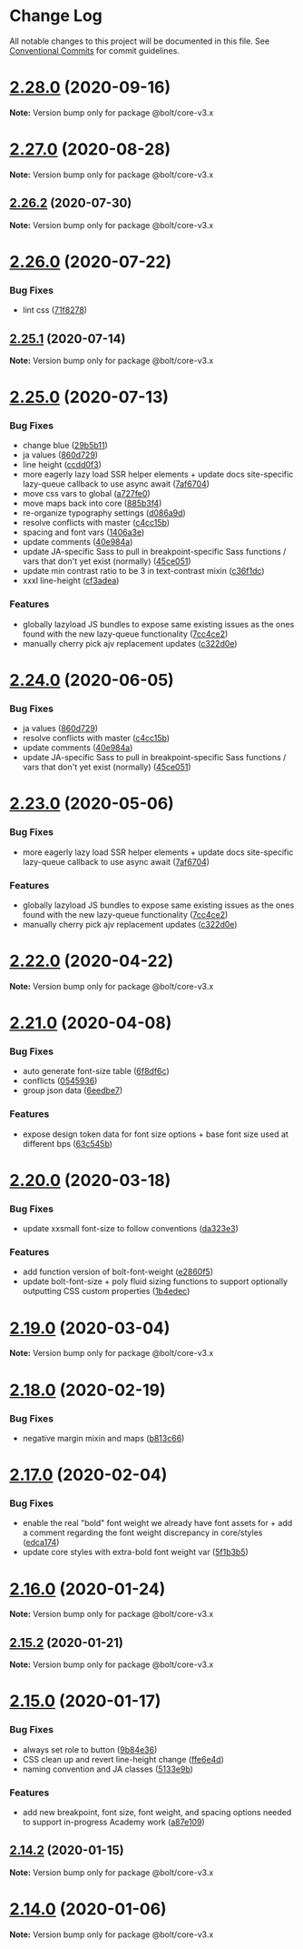 # Change Log

All notable changes to this project will be documented in this file.
See [Conventional Commits](https://conventionalcommits.org) for commit guidelines.

# [2.28.0](https://github.com/bolt-design-system/bolt/tree/master/packages/core/compare/v2.27.1...v2.28.0) (2020-09-16)

**Note:** Version bump only for package @bolt/core-v3.x





# [2.27.0](https://github.com/bolt-design-system/bolt/tree/master/packages/core/compare/v2.27.0-alpha-calculator-2...v2.27.0) (2020-08-28)

**Note:** Version bump only for package @bolt/core-v3.x





## [2.26.2](https://github.com/bolt-design-system/bolt/tree/master/packages/core/compare/v2.26.1...v2.26.2) (2020-07-30)

**Note:** Version bump only for package @bolt/core-v3.x





# [2.26.0](https://github.com/bolt-design-system/bolt/tree/master/packages/core/compare/v2.25.1...v2.26.0) (2020-07-22)


### Bug Fixes

* lint css ([71f8278](https://github.com/bolt-design-system/bolt/tree/master/packages/core/commit/71f82780c9019c74abef977ab31f3304282854fc))





## [2.25.1](https://github.com/bolt-design-system/bolt/tree/master/packages/core/compare/v2.25.0...v2.25.1) (2020-07-14)

**Note:** Version bump only for package @bolt/core-v3.x





# [2.25.0](https://github.com/bolt-design-system/bolt/tree/master/packages/core/compare/v2.22.2...v2.25.0) (2020-07-13)


### Bug Fixes

* change blue ([29b5b11](https://github.com/bolt-design-system/bolt/tree/master/packages/core/commit/29b5b11f7d4a7158160418fbac6e0a7efda24f7a))
* ja values ([860d729](https://github.com/bolt-design-system/bolt/tree/master/packages/core/commit/860d729199ac421441b8ef44d27f4be855efff5d))
* line height ([ccdd0f3](https://github.com/bolt-design-system/bolt/tree/master/packages/core/commit/ccdd0f3c0d91fba33e791599313af51c2eec4d10))
* more eagerly lazy load SSR helper elements + update docs site-specific lazy-queue callback to use async await ([7af6704](https://github.com/bolt-design-system/bolt/tree/master/packages/core/commit/7af670470a64149dfc907abd1666e027a9a01411))
* move css vars to global ([a727fe0](https://github.com/bolt-design-system/bolt/tree/master/packages/core/commit/a727fe0c7dfeab5795f6cdff22415151ca3001c8))
* move maps back into core ([885b3f4](https://github.com/bolt-design-system/bolt/tree/master/packages/core/commit/885b3f47a712dc186db4a9b394c568bd9fbcbb0d))
* re-organize typography settings ([d086a9d](https://github.com/bolt-design-system/bolt/tree/master/packages/core/commit/d086a9d1fd9d2164c15a29b92f0c53ba9b00fd92))
* resolve conflicts with master ([c4cc15b](https://github.com/bolt-design-system/bolt/tree/master/packages/core/commit/c4cc15bbb16a343108a4fb12a60788f3945d743b))
* spacing and font vars ([1406a3e](https://github.com/bolt-design-system/bolt/tree/master/packages/core/commit/1406a3e5d7dbb957959870791ef40b4a503b0633))
* update comments ([40e984a](https://github.com/bolt-design-system/bolt/tree/master/packages/core/commit/40e984ab00240c29a0fd035c01af87f8f9c7fbb8))
* update JA-specific Sass to pull in breakpoint-specific Sass functions / vars that don't yet exist (normally) ([45ce051](https://github.com/bolt-design-system/bolt/tree/master/packages/core/commit/45ce051238dea173c6603dab8c00529a60e21e10))
* update min contrast ratio to be 3 in text-contrast mixin ([c36f1dc](https://github.com/bolt-design-system/bolt/tree/master/packages/core/commit/c36f1dce1e3a3dff5da8de12470b41d6b527805d))
* xxxl line-height ([cf3adea](https://github.com/bolt-design-system/bolt/tree/master/packages/core/commit/cf3adea4070abeb82c90ac4685266645930b2c49))


### Features

* globally lazyload JS bundles to expose same existing issues as the ones found with the new lazy-queue functionality ([7cc4ce2](https://github.com/bolt-design-system/bolt/tree/master/packages/core/commit/7cc4ce2fa9ce28dc4f9f37078762f106ca87729f))
* manually cherry pick ajv replacement updates ([c322d0e](https://github.com/bolt-design-system/bolt/tree/master/packages/core/commit/c322d0e38266ca5660d8c77868ec5f1203fbb5b7))





# [2.24.0](https://github.com/bolt-design-system/bolt/tree/master/packages/core/compare/v2.23.0...v2.24.0) (2020-06-05)


### Bug Fixes

* ja values ([860d729](https://github.com/bolt-design-system/bolt/tree/master/packages/core/commit/860d729199ac421441b8ef44d27f4be855efff5d))
* resolve conflicts with master ([c4cc15b](https://github.com/bolt-design-system/bolt/tree/master/packages/core/commit/c4cc15bbb16a343108a4fb12a60788f3945d743b))
* update comments ([40e984a](https://github.com/bolt-design-system/bolt/tree/master/packages/core/commit/40e984ab00240c29a0fd035c01af87f8f9c7fbb8))
* update JA-specific Sass to pull in breakpoint-specific Sass functions / vars that don't yet exist (normally) ([45ce051](https://github.com/bolt-design-system/bolt/tree/master/packages/core/commit/45ce051238dea173c6603dab8c00529a60e21e10))





# [2.23.0](https://github.com/bolt-design-system/bolt/tree/master/packages/core/compare/v2.22.1...v2.23.0) (2020-05-06)


### Bug Fixes

* more eagerly lazy load SSR helper elements + update docs site-specific lazy-queue callback to use async await ([7af6704](https://github.com/bolt-design-system/bolt/tree/master/packages/core/commit/7af670470a64149dfc907abd1666e027a9a01411))


### Features

* globally lazyload JS bundles to expose same existing issues as the ones found with the new lazy-queue functionality ([7cc4ce2](https://github.com/bolt-design-system/bolt/tree/master/packages/core/commit/7cc4ce2fa9ce28dc4f9f37078762f106ca87729f))
* manually cherry pick ajv replacement updates ([c322d0e](https://github.com/bolt-design-system/bolt/tree/master/packages/core/commit/c322d0e38266ca5660d8c77868ec5f1203fbb5b7))





# [2.22.0](https://github.com/bolt-design-system/bolt/tree/master/packages/core/compare/v2.21.1...v2.22.0) (2020-04-22)

**Note:** Version bump only for package @bolt/core-v3.x





# [2.21.0](https://github.com/bolt-design-system/bolt/tree/master/packages/core/compare/v2.20.2...v2.21.0) (2020-04-08)


### Bug Fixes

* auto generate font-size table ([6f8df6c](https://github.com/bolt-design-system/bolt/tree/master/packages/core/commit/6f8df6c97bdb72a00719d818d207956bb0583bd6))
* conflicts ([0545936](https://github.com/bolt-design-system/bolt/tree/master/packages/core/commit/0545936bac643f0b08f7b119b579e49d3b8998df))
* group json data ([6eedbe7](https://github.com/bolt-design-system/bolt/tree/master/packages/core/commit/6eedbe7b1cab0b3d0918679c0c3a3732a946553f))


### Features

* expose design token data for font size options + base font size used at different bps ([63c545b](https://github.com/bolt-design-system/bolt/tree/master/packages/core/commit/63c545bc07dbf7f4b0429aaff9496382ad3a6ff4))





# [2.20.0](https://github.com/bolt-design-system/bolt/tree/master/packages/core/compare/v2.19.1...v2.20.0) (2020-03-18)


### Bug Fixes

* update xxsmall font-size to follow conventions ([da323e3](https://github.com/bolt-design-system/bolt/tree/master/packages/core/commit/da323e31801a8d4ab7152564b71b5c860cfe9c0d))


### Features

* add function version of bolt-font-weight ([e2860f5](https://github.com/bolt-design-system/bolt/tree/master/packages/core/commit/e2860f56e4b46d518d5420c4b70f609ac1f789c7))
* update bolt-font-size + poly fluid sizing functions to support optionally outputting CSS custom properties ([1b4edec](https://github.com/bolt-design-system/bolt/tree/master/packages/core/commit/1b4edecb4a0cfa5a7618ef37cb17eddafbb10aa5))





# [2.19.0](https://github.com/bolt-design-system/bolt/tree/master/packages/core/compare/v2.18.1...v2.19.0) (2020-03-04)

**Note:** Version bump only for package @bolt/core-v3.x





# [2.18.0](https://github.com/bolt-design-system/bolt/tree/master/packages/core/compare/v2.17.1...v2.18.0) (2020-02-19)


### Bug Fixes

* negative margin mixin and maps ([b813c66](https://github.com/bolt-design-system/bolt/tree/master/packages/core/commit/b813c66d6cd4824a38523b230a573d2450243247))





# [2.17.0](https://github.com/bolt-design-system/bolt/tree/master/packages/core/compare/v2.16.3...v2.17.0) (2020-02-04)


### Bug Fixes

* enable the real "bold" font weight we already have font assets for + add a comment regarding the font weight discrepancy in core/styles ([edca174](https://github.com/bolt-design-system/bolt/tree/master/packages/core/commit/edca174d486f7e344900ae33890883e56a228bfa))
* update core styles with extra-bold font weight var ([5f1b3b5](https://github.com/bolt-design-system/bolt/tree/master/packages/core/commit/5f1b3b5f67728ab1942fa87b0343747aeb818e47))





# [2.16.0](https://github.com/bolt-design-system/bolt/tree/master/packages/core/compare/v2.15.2...v2.16.0) (2020-01-24)

**Note:** Version bump only for package @bolt/core-v3.x





## [2.15.2](https://github.com/bolt-design-system/bolt/tree/master/packages/core/compare/v2.15.1...v2.15.2) (2020-01-21)

**Note:** Version bump only for package @bolt/core-v3.x





# [2.15.0](https://github.com/bolt-design-system/bolt/tree/master/packages/core/compare/v2.14.3...v2.15.0) (2020-01-17)


### Bug Fixes

* always set role to button ([9b84e36](https://github.com/bolt-design-system/bolt/tree/master/packages/core/commit/9b84e368bee88b9049b3b513472b210d2c27d86c))
* CSS clean up and revert line-height change ([ffe6e4d](https://github.com/bolt-design-system/bolt/tree/master/packages/core/commit/ffe6e4db2c8073fd9f6cb1b0fc4c406b36ae64d0))
* naming convention and JA classes ([5133e9b](https://github.com/bolt-design-system/bolt/tree/master/packages/core/commit/5133e9b3c12265624bce84d96de0ce8132482a03))


### Features

* add new breakpoint, font size, font weight, and spacing options needed to support in-progress Academy work ([a87e109](https://github.com/bolt-design-system/bolt/tree/master/packages/core/commit/a87e1095581a09db401b923d7282c1a8fad6fc86))





## [2.14.2](https://github.com/bolt-design-system/bolt/tree/master/packages/core/compare/v2.14.1...v2.14.2) (2020-01-15)

**Note:** Version bump only for package @bolt/core-v3.x





# [2.14.0](https://github.com/bolt-design-system/bolt/tree/master/packages/core/compare/v2.13.3...v2.14.0) (2020-01-06)

**Note:** Version bump only for package @bolt/core-v3.x
